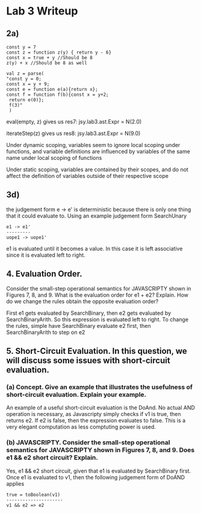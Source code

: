 # Lab 3 Writeup

## 2a)

```
const y = 7
const z = function z(y) { return y - 6}
const x = true + y //Should be 8
z(y) + x //Should be 8 as well
```
```
val z = parse(
"const y = 0;
const x = y + 9;
const e = function e(a){return x};
const f = function f(b){const x = y+2;
 return e(0)};
 f(3)"
 )
```

eval(empty, z) gives us res7: jsy.lab3.ast.Expr = N(2.0)

iterateStep(z) gives us res8: jsy.lab3.ast.Expr = N(9.0)

Under dynamic scoping, variables seem to ignore local scoping under functions, and variable definitions are influenced by variables of the same name under local scoping of functions

Under static scoping, variables are contained by their scopes, and do not affect the definition of variables outside of their respective scope


## 3d)

the judgement form e -> e' is deterministic because there is only one thing that it could evaluate to. Using an example judgement form SearchUnary
```
e1 -> e1'
---------
uope1 -> uope1'
```

e1 is evaluated until it becomes a value. In this case it is left associative since it is evaluated left to right.

## 4. Evaluation Order.

Consider the small-step operational semantics for JAVASCRIPTY shown in Figures 7, 8, and 9. What is the evaluation order for e1 + e2? Explain. How do we change the rules obtain the opposite evaluation order?

First e1 gets evaluated by SearchBinary, then e2 gets evaluated by SearchBinaryArith. So this expression is evaluated left to right. To change the rules, simple have SearchBinary evaluate e2 first, then SearchBinaryArith to step on e2



## 5. Short-Circuit Evaluation. In this question, we will discuss some issues with short-circuit evaluation.

### (a) Concept. Give an example that illustrates the usefulness of short-circuit evaluation. Explain your example.

An example of a useful short-circuit evaluation is the DoAnd. No actual AND operation is necessary, as Javascripty simply checks if v1 is true, then returns e2. If e2 is false, then the expression evaluates to false. This is a very elegant computation as less comptuting power is used.


### (b) JAVASCRIPTY. Consider the small-step operational semantics for JAVASCRIPTY shown in Figures 7, 8, and 9. Does e1 && e2 short circuit? Explain.


Yes, e1 && e2 short circuit, given that e1 is evaluated by SearchBinary first. Once e1 is evaluated to v1, then the following judgement form of DoAND applies
```
true = toBoolean(v1)
---------------------
v1 && e2 => e2
```
